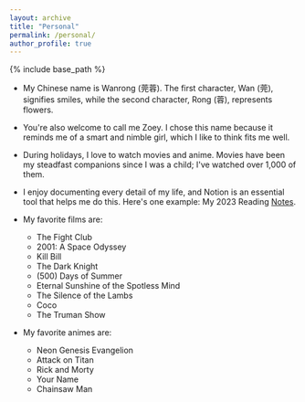 ```yaml
---
layout: archive
title: "Personal"
permalink: /personal/
author_profile: true
---
```


{% include base_path %}

- My Chinese name is Wanrong (莞蓉). The first character, Wan (莞), signifies smiles, while the second character, Rong (蓉), represents flowers.

- You're also welcome to call me Zoey. I chose this name because it reminds me of a smart and nimble girl, which I like to think fits me well.

- During holidays, I love to watch movies and anime. Movies have been my steadfast companions since I was a child; I've watched over 1,000 of them.

- I enjoy documenting every detail of my life, and Notion is an essential tool that helps me do this. Here's one example: My 2023 Reading [Notes](https://zoeyzheng0808.notion.site/826e60274e994e8c92422d77d65a98a7?v=bbfec64e9a574ff88fb67a853552b4f0).

- My favorite films are: 
    - The Fight Club
    - 2001: A Space Odyssey
    - Kill Bill
    - The Dark Knight
    - (500) Days of Summer
    - Eternal Sunshine of the Spotless Mind
    - The Silence of the Lambs
    - Coco
    - The Truman Show

- My favorite animes are:
    - Neon Genesis Evangelion
    - Attack on Titan
    - Rick and Morty
    - Your Name
    - Chainsaw Man
